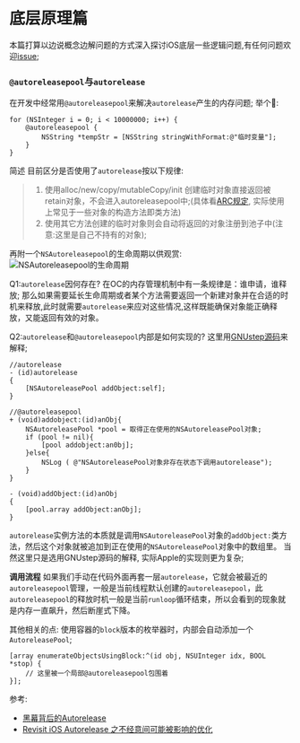 # 底层原理篇
本篇打算以边说概念边解问题的方式深入探讨iOS底层一些逻辑问题,有任何问题欢迎[issue](https://github.com/binzi56/iOSSmallKnowledgePool/issues);

### `@autoreleasepool`与`autorelease`
在开发中经常用`@autoreleasepool`来解决`autorelease`产生的内存问题;
举个🌰:
```
for (NSInteger i = 0; i < 10000000; i++) {
    @autoreleasepool {
        NSString *tempStr = [NSString stringWithFormat:@"临时变量"];
    }
}
```

简述
目前区分是否使用了`autorelease`按以下规律:
> 1. 使用alloc/new/copy/mutableCopy/init 创建临时对象直接返回被retain对象，不会进入autoreleasepool中;(具体看[ARC规定](https://clang.llvm.org/docs/AutomaticReferenceCounting.html#precise-lifetime-semantics), 实际使用上常见于一些对象的构造方法即类方法)
> 2. 使用其它方法创建的临时对象则会自动将返回的对象注册到池子中(注意:这里是自己不持有的对象);

再附一个`NSAutoreleasepool`的生命周期以供观赏:
![NSAutoreleasepool的生命周期](https://upload-images.jianshu.io/upload_images/1893416-68279ed8c41752b3.png?imageMogr2/auto-orient/strip%7CimageView2/2/w/1240)

Q1:`autorelease`因何存在?
在OC的内存管理机制中有一条规律是：谁申请，谁释放;
那么如果需要延长生命周期或者某个方法需要返回一个新建对象并在合适的时机来释放,此时就需要`autorelease`来应对这些情况,这样既能确保对象能正确释放，又能返回有效的对象。

Q2:`autorelease`和`@autoreleasepool`内部是如何实现的?
这里用[GNUstep源码](http://www.gnustep.org/resources/downloads.php)来解释;
```
//autorelease
- (id)autorelease
{
    [NSAutoreleasePool addObject:self];
}
```

```
//@autoreleasepool
+ (void)addobject:(id)anObj{
    NSAutoreleasePool *pool = 取得正在使用的NSAutoreleasePool对象;
    if (pool != nil){
        [pool addobject:an0bj];
    }else{
        NSLog ( @"NSAutoreleasePool对象非存在状态下调用autorelease");
    }
}

- (void)addObject:(id)anObj
{
    [pool.array addObject:anObj];
}
```
`autorelease`实例方法的本质就是调用`NSAutoreleasePool`对象的`addObject:`类方法，然后这个对象就被追加到正在使用的`NSAutoreleasePool`对象中的数组里。
当然这里只是选用GNUstep源码的解释, 实际Apple的实现则更为复杂;

**调用流程**
如果我们手动在代码外面再套一层`autorelease`，它就会被最近的`autoreleasepool`管理，一般是当前线程默认创建的`autoreleasepool`，此`autoreleasepool`的释放时机一般是当前`runloop`循环结束，所以会看到的现象就是内存一直飙升，然后断崖式下降。

其他相关的点:
使用容器的`block`版本的枚举器时，内部会自动添加一个`AutoreleasePool`;
```
[array enumerateObjectsUsingBlock:^(id obj, NSUInteger idx, BOOL *stop) {
    // 这里被一个局部@autoreleasepool包围着
}];
```

参考:
* [黑幕背后的Autorelease](http://blog.sunnyxx.com/2014/10/15/behind-autorelease/)
* [Revisit iOS Autorelease 之不经意间可能被影响的优化](https://www.sohu.com/a/336220048_208051)
